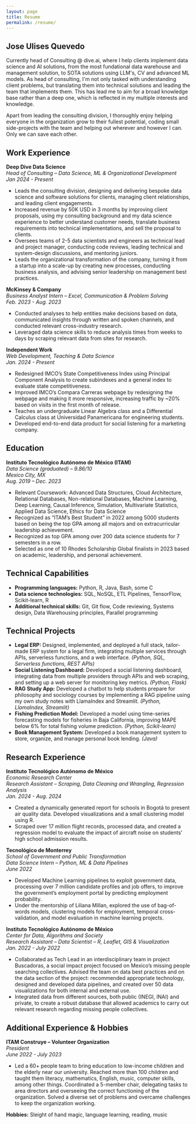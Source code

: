 ```yaml
---
layout: page
title: Resume
permalink: /resume/
---
```


## Jose Ulises Quevedo

Currently head of Consulting @ dive.ai, where I help clients implement data science and AI solutions, from the most fundational data warehouse and management solution, to SOTA solutions using LLM's, CV and advanced ML models. As head of consulting, I'm not only tasked with understanding client problems, but translating them into technical solutions and leading the team that implements them. This has lead me to aim for a broad knowledge base rather than a deep one, which is reflected in my multiple interests and knowledge.

Apart from leading the consulting division, I thoroughly enjoy helping everyone in the organization grow to their fullest potential, coding small side-projects with the team and helping out wherever and however I can. Only we can save each other.

## Work Experience

**Deep Dive Data Science**  
*Head of Consulting – Data Science, ML & Organizational Development*  
*Jan 2024 - Present*

- Leads the consulting division, designing and delivering bespoke data science and software solutions for clients, managing client relationships, and leading client engagements.
- Increased revenue by 50K USD in 3 months by improving client proposals, using my consulting background and my data science experience to better understand customer needs, translate business requirements into technical implementations, and sell the proposal to clients.
- Oversees teams of 2-5 data scientists and engineers as technical lead and project manager, conducting code reviews, leading technical and system-design discussions, and mentoring juniors.
- Leads the organizational transformation of the company, turning it from a startup into a scale-up by creating new processes, conducting business analysis, and advising senior leadership on management best practices.

**McKinsey & Company**  
*Business Analyst Intern – Excel, Communication & Problem Solving*  
*Feb. 2023 - Aug. 2023*

- Conducted analyses to help entities make decisions based on data, communicated insights through written and spoken channels, and conducted relevant cross-industry research.
- Leveraged data science skills to reduce analysis times from weeks to days by scraping relevant data from sites for research.

**Independent Work**  
*Web Development, Teaching & Data Science*  
*Jan. 2024 - Present*

- Redesigned IMCO’s State Competitiveness Index using Principal Component Analysis to create subindexes and a general index to evaluate state competitiveness.
- Improved IMCO’s Compara Carreras webpage by redesigning the webpage and making it more responsive, increasing traffic by ~20% based on visits in the first month of release.
- Teaches an undergraduate Linear Algebra class and a Differential Calculus class at Universidad Panamericana for engineering students.
- Developed end-to-end data product for social listening for a marketing company.

## Education

**Instituto Tecnológico Autónomo de México (ITAM)**  
*Data Science (graduated) – 9.86/10*  
*Mexico City, MX*  
*Aug. 2019 – Dec. 2023*

- Relevant Coursework: Advanced Data Structures, Cloud Architecture, Relational Databases, Non-relational Databases, Machine Learning, Deep Learning, Causal Inference, Simulation, Multivariate Statistics, Applied Data Science, Ethics for Data Science
- Recognized as “ITAM’s Best Student” in 2022 among 5000 students based on being the top GPA among all majors and on extracurricular leadership achievement.
- Recognized as top GPA among over 200 data science students for 7 semesters in a row.
- Selected as one of 10 Rhodes Scholarship Global finalists in 2023 based on academic, leadership, and personal achievement.

## Technical Capabilities

- **Programming languages:** Python, R, Java, Bash, some C
- **Data science technologies:** SQL, NoSQL, ETL Pipelines, TensorFlow, Scikit-learn, R
- **Additional technical skills:** Git, Git flow, Code reviewing, Systems design, Data Warehousing principles, Parallel programming

## Technical Projects

- **Legal ERP:** Designed, implemented, and deployed a full stack, tailor-made ERP system for a legal firm, integrating multiple services through APIs, serverless functions, and a web interface. *(Python, SQL, Serverless functions, REST APIs)*
- **Social Listening Dashboard:** Developed a social listening dashboard, integrating data from multiple providers through APIs and web scraping, and setting up a web server for monitoring key metrics. *(Python, Flask)*
- **RAG Study App:** Developed a chatbot to help students prepare for philosophy and sociology courses by implementing a RAG pipeline using my own study notes with LlamaIndex and Streamlit. *(Python, LlamaIndex, Streamlit)*
- **Fishing Prediction Model:** Developed a model using time-series forecasting models for fisheries in Baja California, improving MAPE below 6% for total fishing volume prediction. *(Python, Scikit-learn)*
- **Book Management System:** Developed a book management system to store, organize, and manage personal book lending. *(Java)*


## Research Experience

**Instituto Tecnológico Autónomo de México**  
*Economic Research Center*  
*Research Assistant – Scraping, Data Cleaning and Wrangling, Regression Analysis*  
*Jan. 2024 - Aug. 2024*

- Created a dynamically generated report for schools in Bogotá to present air quality data. Developed visualizations and a small clustering model using R.
- Scraped over 17 million flight records, processed data, and created a regression model to evaluate the impact of aircraft noise on students’ high school admission results.

**Tecnológico de Monterrey**  
*School of Government and Public Transformation*  
*Data Science Intern – Python, ML & Data Pipelines*  
*June 2022*

- Developed Machine Learning pipelines to exploit government data, processing over 7 million candidate profiles and job offers, to improve the government’s employment portal by predicting employment probability.
- Under the mentorship of Liliana Millan, explored the use of bag-of-words models, clustering models for employment, temporal cross-validation, and model evaluation in machine learning projects.

**Instituto Tecnológico Autónomo de México**  
*Center for Data, Algorithms and Society*  
*Research Assistant – Data Scientist – R, Leaflet, GIS & Visualization*  
*Jan. 2022 - July 2022*

- Collaborated as Tech Lead in an interdisciplinary team in project Buscadoras, a social impact project focused on Mexico’s missing people searching collectives. Advised the team on data best practices and on the data section of the project: recommended appropriate technology, designed and developed data pipelines, and created over 50 data visualizations for both internal and external use.
- Integrated data from different sources, both public (INEGI, INAI) and private, to create a robust database that allowed academics to carry out relevant research regarding missing people collectives.

## Additional Experience & Hobbies

**ITAM Construye – Volunteer Organization**  
*President*  
*June 2022 - July 2023*

- Led a 60+ people team to bring education to low-income children and the elderly near our university. Reached more than 100 children and taught them literacy, mathematics, English, music, computer skills, among other things. Coordinated a 5-member chair, delegating tasks to area directors and overseeing the correct functioning of the organization. Solved a diverse set of problems and overcame challenges to keep the organization working.

**Hobbies:** Sleight of hand magic, language learning, reading, music